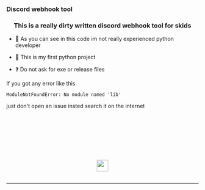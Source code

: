 

### Discord webhook tool  


### <div align="center">This is a really dirty written discord webhook tool for skids</div>  
  

- 🔭 As you can see in this code im not really experienced python developer   
  

- 🍞 This is my first python project   
  

- ❓ Do not ask for exe or release files
  

If you got any error like this 

```ModuleNotFoundError: No module named 'lib'```

just don't open an issue insted search it on the internet  
  

<br/>  
<br/>  
<br/>  
<br/>  
<br/>  
<br/>  
<br/>  











<div align="center">
            <a href="https://discord.gg/FQTpEdrkTw" target="_blank" style="display: inline-block;">
                <img
                    src="https://assets-global.website-files.com/6257adef93867e50d84d30e2/636e0a6918e57475a843f59f_icon_clyde_black_RGB.svg" width="30" height="30"
                    align="center"
                />
            </a></div>
<br />

----
